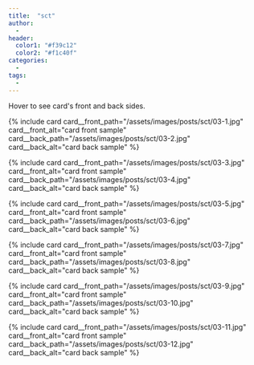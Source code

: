 ```yaml
---
title:  "sct"
author:
  -
header:
  color1: "#f39c12"
  color2: "#f1c40f"
categories:
  -
tags:
  -
---
```


Hover to see card's front and back sides.

{% include card
  card__front_path="/assets/images/posts/sct/03-1.jpg"
  card__front_alt="card front sample"
  card__back_path="/assets/images/posts/sct/03-2.jpg"
  card__back_alt="card back sample"
%}

{% include card
  card__front_path="/assets/images/posts/sct/03-3.jpg"
  card__front_alt="card front sample"
  card__back_path="/assets/images/posts/sct/03-4.jpg"
  card__back_alt="card back sample"
%}

{% include card
  card__front_path="/assets/images/posts/sct/03-5.jpg"
  card__front_alt="card front sample"
  card__back_path="/assets/images/posts/sct/03-6.jpg"
  card__back_alt="card back sample"
%}

{% include card
  card__front_path="/assets/images/posts/sct/03-7.jpg"
  card__front_alt="card front sample"
  card__back_path="/assets/images/posts/sct/03-8.jpg"
  card__back_alt="card back sample"
%}

{% include card
  card__front_path="/assets/images/posts/sct/03-9.jpg"
  card__front_alt="card front sample"
  card__back_path="/assets/images/posts/sct/03-10.jpg"
  card__back_alt="card back sample"
%}

{% include card
  card__front_path="/assets/images/posts/sct/03-11.jpg"
  card__front_alt="card front sample"
  card__back_path="/assets/images/posts/sct/03-12.jpg"
  card__back_alt="card back sample"
%}
